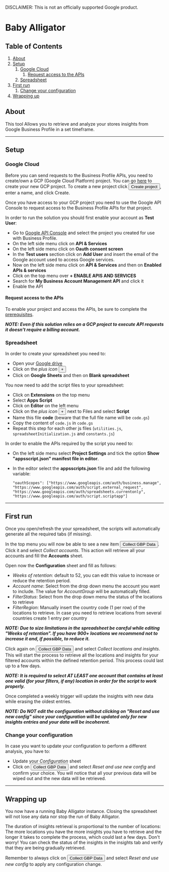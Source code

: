 DISCLAIMER: This is not an officially supported Google product.

# Baby Alligator

## Table of Contents

1.  [About](#About)
2.  [Setup](#Setup)
    1.  [Google Cloud](#Google-Cloud)
        1.  [Request access to the APIs](#Request-access-to-the-APIs)
    2.  [Spreadsheet](#Spreadsheet)
3.  [First run](#First-run)
    1.  [Change your configuration](#Change-your-configuration)
4.  [Wrapping up](#Wrapping-up)

## About

This tool Allows you to retrieve and analyze your stores insights from Google
Business Profile in a set timeframe.

--------------------------------------------------------------------------------

## Setup

### Google Cloud

Before you can send requests to the Business Profile APIs, you need to
create/own a GCP (Google Cloud Platform) project. You can go
[here](https://console.cloud.google.com/getting-started) to create your new GCP project.
To create a new project click <button>Create project</button>, enter a name, and
click Create.

Once you have access to your GCP project you need to use the Google API Console
to request access to the Business Profile APIs for that project.

In order to run the solution you should first enable your account as **Test
User**:

-   Go to [Google API Console](https://console.cloud.google.com) and
    select the project you created for use with Business Profile.
-   On the left side menu click on **API & Services**
-   On the left side menu click on **Oauth consent screen**
-   In the **Test users** section click on **Add User** and insert the email of
    the Google account used to access Google services.
-   Now on the left side menu click on **API & Services** and then on **Enabled APIs & services**
-   Click on the top menu over **+ ENABLE APIS AND SERVICES** 
-   Search for **My Business Account Management API** and click it
-   Enable the API
    

#### Request access to the APIs

To enable your project and access the APIs, be sure to complete the
[prerequisites](https://developers.google.com/my-business/content/prereqs#request-access).

***NOTE: Even if this solution relies on a GCP project to execute API
requests*** ***it doesn't require a billing account.***

### Spreadsheet

In order to create your spreadsheet you need to:

-   Open your [Google drive](https://drive.google.com/drive/u/1/my-drive)
-   Click on the *plus icon* <button>+</button>
-   Click on **Google Sheets** and then on **Blank spreadsheet**

You now need to add the script files to your spreadsheet:

-   Click on **Extensions** on the top menu
-   Select **Apps Script**
-   Click on **Editor** on the left menu
-   Click on the *plus icon* <button>+</button> next to Files and select
    **Script**
-   Name this file **code** (beware that the full file name will be `code.gs`)
-   Copy the content of `code.js` in `code.gs`
-   Repeat this step for each other js files (`utilities.js`,
    `spreadsheetInitialization.js` and `constants.js`)

In order to enable the APIs required by the script you need to:

-   On the left side menu select **Project Settings** and tick the option **Show
    "appsscript.json" manifest file in editor**.
-   In the editor select the **appsscripts.json** file and add the following
    variable:

    ```
    "oauthScopes": ["https://www.googleapis.com/auth/business.manage", "https://www.googleapis.com/auth/script.external_request", "https://www.googleapis.com/auth/spreadsheets.currentonly", "https://www.googleapis.com/auth/script.scriptapp"]
    ```

--------------------------------------------------------------------------------

## First run

Once you open/refresh the your spreadsheet, the scripts will automatically
generate all the required tabs (if missing).

In the top menu you will now be able to see a new item <button>Collect GBP
Data</button>. Click it and select *Collect accounts*. This action will retrieve
all your accounts and fill the **Accounts** sheet.

Open now the **Configuration** sheet and fill as follows:

-   *Weeks of retention*: default to 52, you can edit this value to increase or
    reduce the retention period.
-   *Account name*: Select from the drop down menu the account you want to
    include. The value for *AccountGroup* will be automatically filled.
-   *FilterStatus*: Select from the drop down menu the status of the locations
    to retrieve
-   *FilterRegion*: Manually insert the country code (1 per row) of the
    locations to retrieve. In case you need to retrieve locations from several
    countries create 1 entry per country

***NOTE: Due to size limitations in the spreadsheet be careful while editing
"Weeks of retention". If you have 900+ locations we recommend not to increase it
and, if possible, to reduce it.***

Click again on <button>Collect GBP Data</button> and select *Collect
locations and insights*. This will start the process to retrieve all the
locations and insights for your filtered accounts within the defined retention
period. This process could last up to a few days.

***NOTE: It is required to select AT LEAST one account that contains at least one valid (for your filters, if any) location in order for the script to work properly.***

Once completed a weekly trigger will update the insights with new data while
erasing the oldest entries.

***NOTE: Do NOT edit the configuration without clicking on "Reset and use new
config" since your configuration will be updated only for new insights entries
and your data will be incoherent.***

### Change your configuration

In case you want to update your configuration to perform a different analysis,
you have to:

-   Update your *Configuration* sheet
-   Click on <button>Collect GBP Data</button> and select *Reset and use new
    config* and confirm your choice. You will notice that all your previous data
    will be wiped out and the new data will be retrieved.

--------------------------------------------------------------------------------

## Wrapping up

You now have a running Baby Alligator instance. Closing the spreadsheet will not
lose any data nor stop the run of Baby Alligator.

The duration of insights retrieval is proportional to the number of locations:
The more locations you have the more insights you have to retrieve and the
longer it takes to complete the process, which could last a few days. Don't
worry! You can check the status of the insights in the insights tab and verify
that they are being gradually retrieved.

Remember to always click on <button>Collect GBP Data</button> and select *Reset
and use new config* to apply any configuration change.
